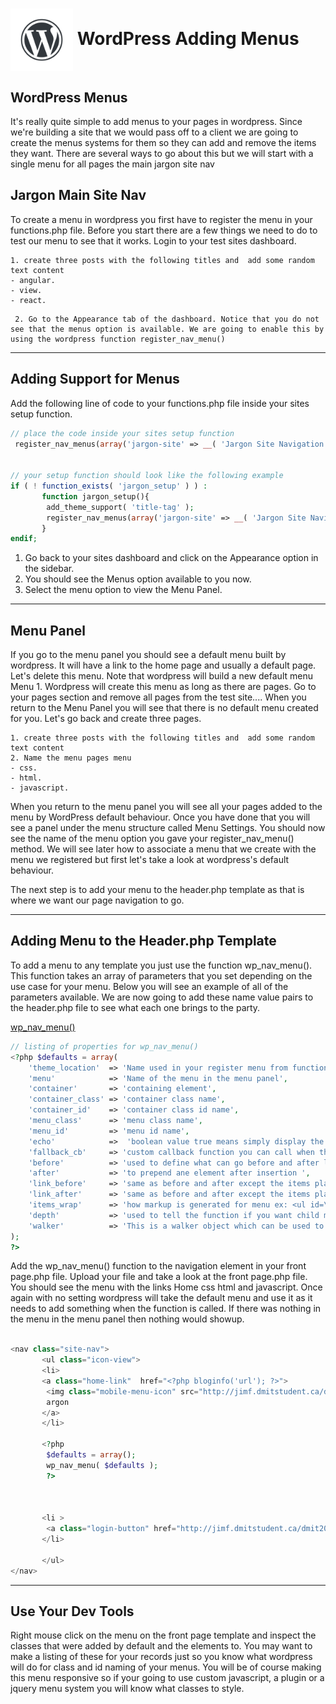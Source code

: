 # <img src="./assets/images/wordpress-water-mark.png" width="100" align="center"> WordPress Adding Menus

## WordPress Menus

It's really quite simple to add menus to your pages in wordpress. Since we're building a site that we would pass off to a client we are going to create the menus systems for them so they can add and remove the items they want. There are several ways to go about this but we will start with a single menu for all pages the main jargon site nav

## Jargon Main Site Nav

To create a menu in wordpress you first have to register the menu in your functions.php file. Before you start there are a few things we need to do to test our menu to see that it works. Login to your test sites dashboard.

```text
1. create three posts with the following titles and  add some random text content
- angular.
- view.
- react.
```

```text
 2. Go to the Appearance tab of the dashboard. Notice that you do not see that the menus option is available. We are going to enable this by using the wordpress function register_nav_menu()
```

---

## Adding Support for Menus

Add the following line of code to your functions.php file inside your sites setup function.

```php
// place the code inside your sites setup function
 register_nav_menus(array('jargon-site' => __( 'Jargon Site Navigation' )));


// your setup function should look like the following example
if ( ! function_exists( 'jargon_setup' ) ) :
       function jargon_setup(){
        add_theme_support( 'title-tag' );
        register_nav_menus(array('jargon-site' => __( 'Jargon Site Navigation' )));
       }
endif;

```

1. Go back to your sites dashboard and click on the Appearance option in the sidebar.
1. You should see the Menus option available to you now.
1. Select the menu option to view the Menu Panel.

---

## Menu Panel

If you go to the menu panel you should see a default menu built by wordpress. It will have a link to the home page and usually a default page. Let's delete this menu. Note that wordpress will build a new default menu Menu 1. Wordpress will create this menu as long as there are pages. Go to your pages section and remove all pages from the test site.... When you return to the Menu Panel you will see that there is no default menu created for you. Let's go back and create three pages.

```text
1. create three posts with the following titles and  add some random text content
2. Name the menu pages menu
- css.
- html.
- javascript.
```

When you return to the menu panel you will see all your pages added to the menu by WordPress default behaviour. Once you have done that you will see a panel under the menu structure called Menu Settings. You should now see the name of the menu option you gave your register_nav_menu() method. We will see later how to associate a menu that we create with the menu we registered but first let's take a look at wordpress's default behaviour.

The next step is to add your menu to the header.php template as that is where we want our page navigation to go.

---

## Adding Menu to the Header.php Template

To add a menu to any template you just use the function wp_nav_menu(). This function takes an array of parameters that you set depending on the use case for your menu. Below you will see an example of all of the parameters available. We are now going to add these name value pairs to the header.php file to see what each one brings to the party.

[wp_nav_menu()](https://developer.wordpress.org/reference/functions/wp_nav_menu/)

```php
// listing of properties for wp_nav_menu()
<?php $defaults = array(
    'theme_location'  => 'Name used in your register menu from functions php file',
    'menu'            => 'Name of the menu in the menu panel',
    'container'       => 'containing element',
    'container_class' => 'container class name',
    'container_id'    => 'container class id name',
    'menu_class'      => 'menu class name',
    'menu_id'         => 'menu id name',
    'echo'            =>  'boolean value true means simply display the result the menu of false return it and use it with PHP',
    'fallback_cb'     => 'custom callback function you can call when the menu is not found by default it uses wp_page_menu()',
    'before'          => 'used to define what can go before and after link item <a>',
    'after'           => 'to prepend ane element after insertion ',
    'link_before'     => 'same as before and after except the items placed inside the <a>',
    'link_after'      => 'same as before and after except the items placed inside the <a>',
    'items_wrap'      => 'how markup is generated for menu ex: <ul id=\"%1$s\" class=\"%2$s\">%3$s</ul>',
    'depth'           => 'used to tell the function if you want child menus to be displayed or not',
    'walker'          => 'This is a walker object which can be used to manipulate how the entire function works'
);
?>
```

Add the wp_nav_menu() function to the navigation element in your front page.php file. Upload your file and take a look at the front page.php file. You should see the menu with the links Home css html and javascript. Once again with no setting wordpress will take the default menu and use it as it needs to add something when the function is called. If there was nothing in the menu in the menu panel then nothing would showup.

```php

<nav class="site-nav">
       <ul class="icon-view">
       <li>
       <a class="home-link"  href="<?php bloginfo('url'); ?>">
        <img class="mobile-menu-icon" src="http://jimf.dmitstudent.ca/dmit2032/section-one/wp-content/uploads/2019/10/logo-3.svg" alt="jargon company logo">
        argon
       </a>
       </li>

       <?php
        $defaults = array();
        wp_nav_menu( $defaults );
        ?>



       <li >
        <a class="login-button" href="http://jimf.dmitstudent.ca/dmit2032/section-one/wp-login">login</a>
       </li>

       </ul>
</nav>

```

---

## Use Your Dev Tools

Right mouse click on the menu on the front page template and inspect the classes that were added by default and the elements to. You may want to make a listing of these for your records just so you know what wordpress will do for class and id naming of your menus. You will be of course making this menu responsive so if your going to use custom javascript, a plugin or a jquery menu system you will know what classes to style.
